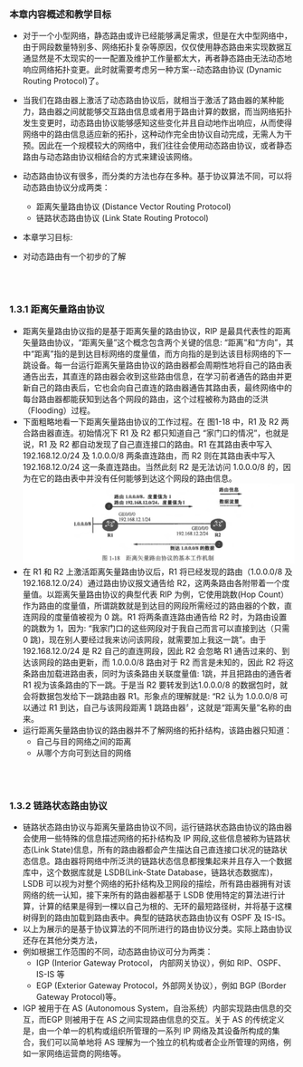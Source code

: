 ### 本章内容概述和教学目标
- 对于一个小型网络，静态路由或许已经能够满足需求，但是在大中型网络中，由于网段数量特别多、网络拓扑复杂等原因，仅仅使用静态路由来实现数据互通显然是不太现实的一一配置及维护工作量都太大，再者静态路由无法动态地响应网络拓扑变更。此时就需要考虑另一种方案--动态路由协议 (Dynamic Routing Protocol)了。
- 当我们在路由器上激活了动态路由协议后，就相当于激活了路由器的某种能力，路由器之间就能够交互路由信息或者用于路由计算的数据，而当网络拓扑发生变更时，动态路由协议能够感知这些变化并且自动地作出响应，从而使得网络中的路由信息适应新的拓扑，这种动作完全由协议自动完成，无需人为干预。因此在一个规模较大的网络中，我们往往会使用动态路由协议，或者静态路由与动态路由协议相结合的方式来建设该网络。
- 动态路由协议有很多，而分类的方法也存在多种。基于协议算法不同，可以将动态路由协议分成两类：
  - 距离矢量路由协议 (Distance Vector Routing Protocol)
  - 链路状态路由协议 (Link State Routing Protocol)

- 本章学习目标:
- 对动态路由有一个初步的了解

<br>
<br>

### 1.3.1 距离矢量路由协议
- 距离矢量路由协议指的是基于距离矢量的路由协议，RIP 是最具代表性的距离矢量路由协议，“距离矢量”这个概念包含两个关键的信息: “距离”和“方向”，其中“距离”指的是到达目标网络的度量值，而方向指的是到达该目标网络的下一跳设备。每一台运行距离矢量路由协议的路由器都会周期性地将自己的路由表通告出去，其直连的路由器会收到这些路由信息，在学习前者通告的路由并更新自己的路由表后，它也会向自己直连的路由器通告其路由表，最终网络中的每台路由器都能获知到达各个网段的路由，这个过程被称为路由的泛洪（Flooding）过程。
- 下面粗略地看一下距离矢量路由协议的工作过程。在 图1-18 中，R1 及 R2 两合路由器直连。初始情况下 R1 及 R2 都只知道自己 “家门口的情况”，也就是说，R1 及 R2 都自动发现了自己直连接口的路由。R1 在其路由表中写入 192.168.12.0/24 及 1.0.0.0/8 两条直连路由，而 R2 则在其路由表中写入 192.168.12.0/24 这一条直连路由。当然此刻 R2 是无法访问 1.0.0.0/8 的，因为在它的路由表中并没有任何能够到达这个网段的路由信息。
![1.18](../pics/1.18.png)
- 在 R1 和 R2 上激活距离矢量路由协议后，R1 将已经发现的路由（1.0.0.0/8 及 192.168.12.0/24）通过路由协议报文通告给 R2，这两条路由各附带着一个度量值。以距离矢量路由协议的典型代表 RIP 为例，它使用跳数(Hop Count）作为路由的度量值，所谓跳数就是到达目的网段所需经过的路由器的个数，直连网段的度量值被视为 0 跳。R1 将两条直连路由通告给 R2 时，为路由设置的跳数为 1，因为: “我家门口的这些网段对于我自己而言可以直接到达（只需 0 跳)，现在别人要经过我来访问该网段，就需要加上我这一跳”。由于 192.168.12.0/24 是 R2 自己的直连网段，因此 R2 会忽略 R1 通告过来的、到达该网段的路由更新，而 1.0.0.0/8 路由对于 R2 而言是未知的，因此 R2 将这条路由加载进路由表，同时为该条路由关联度量值: 1跳，并且把路由的通告者 R1 视为该条路由的下一跳。于是当 R2 要转发到达1.0.0.0/8 的数据包时，就会将数据包发给下一跳路由器 R1。形象点的理解就是: “R2 认为 1.0.0.0/8 可以通过 R1 到达，自己与该网段距离 1 跳路由器〞，这就是“距离矢量”名称的由来。
- 运行距离矢量路由协议的路由器并不了解网络的拓扑结构，该路由器只知道：
  - 自己与目的网络之间的距离
  - 从哪个方向可到达目的网络

<br>
<br>

### 1.3.2 链路状态路由协议
- 链路状态路由协议与距离矢量路由协议不同，运行链路状态路由协议的路由器会使用一些特殊的信息描述网络的拓扑结构及 IP 网段,这些信息被称为链路状态(Link State)信息，所有的路由器都会产生描达自己直连接口状况的链路状态信息。路由器将网络中所泛洪的链路状态信息都搜集起来并且存入一个数据库中，这个数据库就是 LSDB(Link-State Database，链路状态数据库)，LSDB 可以视为对整个网络的拓扑结构及卫网段的描绘，所有路由器拥有对该网络的统一认知，接下来所有的路由器都基于 LSDB 使用特定的算法进行计算，计算的结果是得到一棵以自己为根的、无环的最短路径树，并将基于这棵树得到的路由加载到路由表中。典型的链路状态路由协议有 OSPF 及 IS-IS。
- 以上为展示的是基于协议算法的不同所进行的路由协议分类。实际上路由协议还存在其他分类方法，
- 例如根据工作范围的不同，动态路由协议可分为两类：
  - IGP (Interior Gateway Protocol， 内部网关协议），例如 RIP、OSPF、IS-IS 等
  - EGP (Exterior Gateway Protocol，外部网关协议），例如 BGP (Border Gateway Protocol)等。
- IGP 被用于在 AS (Autonomous System，自治系统）内部实现路由信息的交互，而EGP 则被用于在 AS 之间实现路由信息的交互。关于 AS 的传统定义是，由一个单一的机构或组织所管理的一系列 IP 网络及其设备所构成的集合，我们可以简单地将 AS 理解为一个独立的机构或者企业所管理的网络，例如一家网络运营商的网络等。



